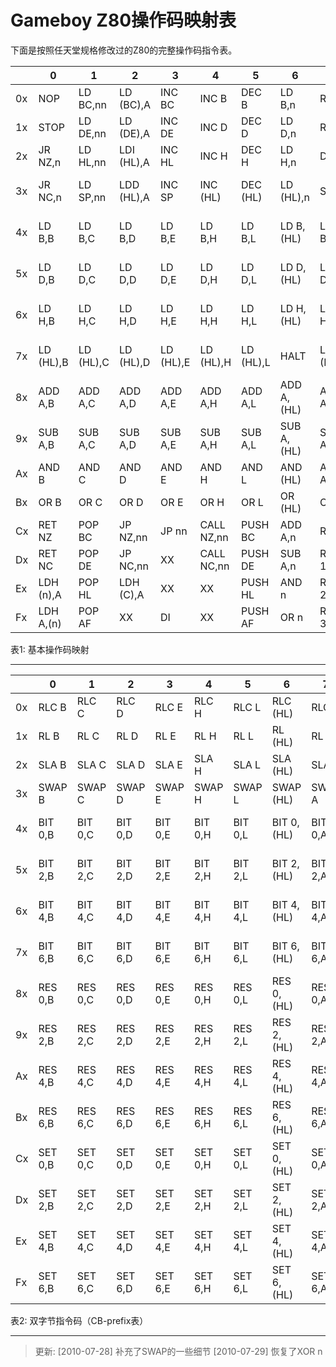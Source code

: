 # Gameboy Z80操作码映射表

下面是按照任天堂规格修改过的Z80的完整操作码指令表。

| |0|1|2|3|4|5|6|7|8|9|A|B|C|D|E|F|
|----|----|----|----|----|----|----|----|----|----|----|----|----|----|----|---:|:---:|
|0x|NOP|LD BC,nn|LD (BC),A|INC BC|INC B|DEC B|LD B,n|RLC A|LD (nn),SP|ADD HL,BC|LD A,(BC)|DEC BC|INC C|DEC C|LD C,n|RRC A|
|1x|STOP|LD DE,nn|LD (DE),A|INC DE|INC D|DEC D|LD D,n|RL A|JR n|ADD HL,DE|LD A,(DE)|DEC DE|INC E|DEC E|LD E,n|RR A|
|2x|JR NZ,n|LD HL,nn|LDI (HL),A|INC HL|INC H|DEC H|LD H,n|DAA|JR Z,n|ADD HL,HL|LDI A,(HL)|DEC HL|INC L|DEC L|LD L,n|CPL|
|3x|JR NC,n|LD SP,nn|LDD (HL),A|INC SP|INC (HL)|DEC (HL)|LD (HL),n|SCF|JR C,n|ADD HL,SP|LDD A,(HL)|DEC SP|INC A|DEC A|LD A,n|CCF|
|4x|LD B,B|LD B,C|LD B,D|LD B,E|LD B,H|LD B,L|LD B,(HL)|LD B,A|LD C,B|LD C,C|LD C,D|LD C,E|LD C,H|LD C,L|LD C,(HL)|LD C,A|
|5x|LD D,B|LD D,C|LD D,D|LD D,E|LD D,H|LD D,L|LD D,(HL)|LD D,A|LD E,B|LD E,C|LD E,D|LD E,E|LD E,H|LD E,L|LD E,(HL)|LD E,A|
|6x|LD H,B|LD H,C|LD H,D|LD H,E|LD H,H|LD H,L|LD H,(HL)|LD H,A|LD L,B|LD L,C|LD L,D|LD L,E|LD L,H|LD L,L|LD L,(HL)|LD L,A|
|7x|LD (HL),B|LD (HL),C|LD (HL),D|LD (HL),E|LD (HL),H|LD (HL),L|HALT|LD (HL),A|LD A,B|LD A,C|LD A,D|LD A,E|LD A,H|LD A,L|LD A,(HL)|LD A,A|
|8x|ADD A,B|ADD A,C|ADD A,D|ADD A,E|ADD A,H|ADD A,L|ADD A,(HL)|ADD A,A|ADC A,B|ADC A,C|ADC A,D|ADC A,E|ADC A,H|ADC A,L|ADC A,(HL)|ADC A,A|
|9x|SUB A,B|SUB A,C|SUB A,D|SUB A,E|SUB A,H|SUB A,L|SUB A,(HL)|SUB A,A|SBC A,B|SBC A,C|SBC A,D|SBC A,E|SBC A,H|SBC A,L|SBC A,(HL)|SBC A,A|
|Ax|AND B|AND C|AND D|AND E|AND H|AND L|AND (HL)|AND A|XOR B|XOR C|XOR D|XOR E|XOR H|XOR L|XOR (HL)|XOR A|
|Bx|OR B|OR C|OR D|OR E|OR H|OR L|OR (HL)|OR A|CP B|CP C|CP D|CP E|CP H|CP L|CP (HL)|CP A|
|Cx|RET NZ|POP BC|JP NZ,nn|JP nn|CALL NZ,nn|PUSH BC|ADD A,n|RST 0|RET Z|RET|JP Z,nn|Ext ops|CALL Z,nn|CALL nn|ADC A,n|RST 8|
|Dx|RET NC|POP DE|JP NC,nn|XX|CALL NC,nn|PUSH DE|SUB A,n|RST 10|RET C|RETI|JP C,nn|XX|CALL C,nn|XX|SBC A,n|RST 18|
|Ex|LDH (n),A|POP HL|LDH (C),A|XX|XX|PUSH HL|AND n|RST 20|ADD SP,d|JP (HL)|LD (nn),A|XX|XX|XX|XOR n|RST 28|
|Fx|LDH A,(n)|POP AF|XX|DI|XX|PUSH AF|OR n|RST 30|LDHL SP,d|LD SP,HL|LD A,(nn)|EI|XX|XX|CP n|RST 38|

表1: 基本操作码映射

----


| |0|1|2|3|4|5|6|7|8|9|A|B|C|D|E|F|
|----|----|----|----|----|----|----|----|----|----|----|----|----|----|----|---:|:---:|
|0x|RLC B|RLC C|RLC D|RLC E|RLC H|RLC L|RLC (HL)|RLC A|RRC B|RRC C|RRC D|RRC E|RRC H|RRC L|RRC (HL)|RRC A|
|1x|RL B|RL C|RL D|RL E|RL H|RL L|RL (HL)|RL A|RR B|RR C|RR D|RR E|RR H|RR L|RR (HL)|RR A|
|2x|SLA B|SLA C|SLA D|SLA E|SLA H|SLA L|SLA (HL)|SLA A|SRA B|SRA C|SRA D|SRA E|SRA H|SRA L|SRA (HL)|SRA A|
|3x|SWAP B|SWAP C|SWAP D|SWAP E|SWAP H|SWAP L|SWAP (HL)|SWAP A|SRL B|SRL C|SRL D|SRL E|SRL H|SRL L|SRL (HL)|SRL A|
|4x|BIT 0,B|BIT 0,C|BIT 0,D|BIT 0,E|BIT 0,H|BIT 0,L|BIT 0,(HL)|BIT 0,A|BIT 1,B|BIT 1,C|BIT 1,D|BIT 1,E|BIT 1,H|BIT 1,L|BIT 1,(HL)|BIT 1,A|
|5x|BIT 2,B|BIT 2,C|BIT 2,D|BIT 2,E|BIT 2,H|BIT 2,L|BIT 2,(HL)|BIT 2,A|BIT 3,B|BIT 3,C|BIT 3,D|BIT 3,E|BIT 3,H|BIT 3,L|BIT 3,(HL)|BIT 3,A|
|6x|BIT 4,B|BIT 4,C|BIT 4,D|BIT 4,E|BIT 4,H|BIT 4,L|BIT 4,(HL)|BIT 4,A|BIT 5,B|BIT 5,C|BIT 5,D|BIT 5,E|BIT 5,H|BIT 5,L|BIT 5,(HL)|BIT 5,A|
|7x|BIT 6,B|BIT 6,C|BIT 6,D|BIT 6,E|BIT 6,H|BIT 6,L|BIT 6,(HL)|BIT 6,A|BIT 7,B|BIT 7,C|BIT 7,D|BIT 7,E|BIT 7,H|BIT 7,L|BIT 7,(HL)|BIT 7,A|
|8x|RES 0,B|RES 0,C|RES 0,D|RES 0,E|RES 0,H|RES 0,L|RES 0,(HL)|RES 0,A|RES 1,B|RES 1,C|RES 1,D|RES 1,E|RES 1,H|RES 1,L|RES 1,(HL)|RES 1,A|
|9x|RES 2,B|RES 2,C|RES 2,D|RES 2,E|RES 2,H|RES 2,L|RES 2,(HL)|RES 2,A|RES 3,B|RES 3,C|RES 3,D|RES 3,E|RES 3,H|RES 3,L|RES 3,(HL)|RES 3,A|
|Ax|RES 4,B|RES 4,C|RES 4,D|RES 4,E|RES 4,H|RES 4,L|RES 4,(HL)|RES 4,A|RES 5,B|RES 5,C|RES 5,D|RES 5,E|RES 5,H|RES 5,L|RES 5,(HL)|RES 5,A|
|Bx|RES 6,B|RES 6,C|RES 6,D|RES 6,E|RES 6,H|RES 6,L|RES 6,(HL)|RES 6,A|RES 7,B|RES 7,C|RES 7,D|RES 7,E|RES 7,H|RES 7,L|RES 7,(HL)|RES 7,A|
|Cx|SET 0,B|SET 0,C|SET 0,D|SET 0,E|SET 0,H|SET 0,L|SET 0,(HL)|SET 0,A|SET 1,B|SET 1,C|SET 1,D|SET 1,E|SET 1,H|SET 1,L|SET 1,(HL)|SET 1,A|
|Dx|SET 2,B|SET 2,C|SET 2,D|SET 2,E|SET 2,H|SET 2,L|SET 2,(HL)|SET 2,A|SET 3,B|SET 3,C|SET 3,D|SET 3,E|SET 3,H|SET 3,L|SET 3,(HL)|SET 3,A|
|Ex|SET 4,B|SET 4,C|SET 4,D|SET 4,E|SET 4,H|SET 4,L|SET 4,(HL)|SET 4,A|SET 5,B|SET 5,C|SET 5,D|SET 5,E|SET 5,H|SET 5,L|SET 5,(HL)|SET 5,A|
|Fx|SET 6,B|SET 6,C|SET 6,D|SET 6,E|SET 6,H|SET 6,L|SET 6,(HL)|SET 6,A|SET 7,B|SET 7,C|SET 7,D|SET 7,E|SET 7,H|SET 7,L|SET 7,(HL)|SET 7,A|

表2: 双字节指令码（CB-prefix表）

---

> 更新:
> [2010-07-28] 补充了SWAP的一些细节
> [2010-07-29] 恢复了XOR n


